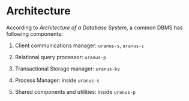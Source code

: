 # Architecture

According to *Architecture of a Database System*, a common DBMS has following components:

1. Client communications manager: `uranus-s`, `uranus-c`

2. Relational query processor: `uranus-p`

3. Transactional Storage manager: `uranus-kv`

4. Process Manager: inside `uranus-s`

5. Shared components and utilities: inside `uranus-p`
